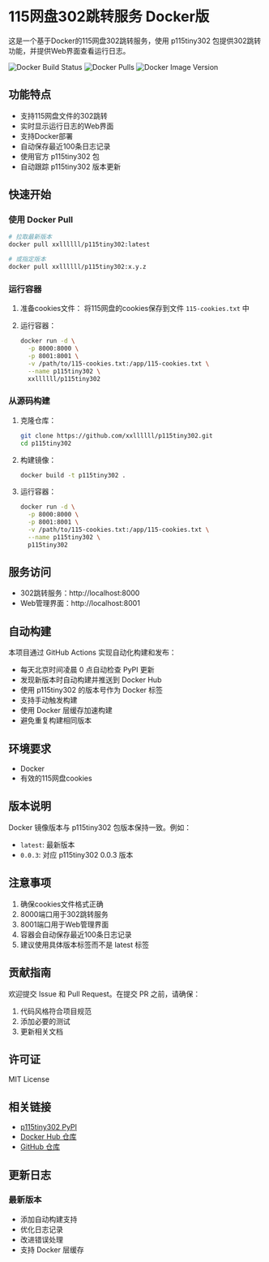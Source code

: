 # 115网盘302跳转服务 Docker版

这是一个基于Docker的115网盘302跳转服务，使用 p115tiny302 包提供302跳转功能，并提供Web界面查看运行日志。

![Docker Build Status](https://github.com/xxllllll/p115tiny302/actions/workflows/docker-build.yml/badge.svg)
![Docker Pulls](https://img.shields.io/docker/pulls/xxllllll/p115tiny302)
![Docker Image Version](https://img.shields.io/docker/v/xxllllll/p115tiny302/latest)

## 功能特点

- 支持115网盘文件的302跳转
- 实时显示运行日志的Web界面
- 支持Docker部署
- 自动保存最近100条日志记录
- 使用官方 p115tiny302 包
- 自动跟踪 p115tiny302 版本更新

## 快速开始

### 使用 Docker Pull

```bash
# 拉取最新版本
docker pull xxllllll/p115tiny302:latest

# 或指定版本
docker pull xxllllll/p115tiny302:x.y.z
```

### 运行容器

1. 准备cookies文件：
   将115网盘的cookies保存到文件 `115-cookies.txt` 中

2. 运行容器：
   ```bash
   docker run -d \
     -p 8000:8000 \
     -p 8001:8001 \
     -v /path/to/115-cookies.txt:/app/115-cookies.txt \
     --name p115tiny302 \
     xxllllll/p115tiny302
   ```

### 从源码构建

1. 克隆仓库：
   ```bash
   git clone https://github.com/xxllllll/p115tiny302.git
   cd p115tiny302
   ```

2. 构建镜像：
   ```bash
   docker build -t p115tiny302 .
   ```

3. 运行容器：
   ```bash
   docker run -d \
     -p 8000:8000 \
     -p 8001:8001 \
     -v /path/to/115-cookies.txt:/app/115-cookies.txt \
     --name p115tiny302 \
     p115tiny302
   ```

## 服务访问

- 302跳转服务：http://localhost:8000
- Web管理界面：http://localhost:8001

## 自动构建

本项目通过 GitHub Actions 实现自动化构建和发布：

- 每天北京时间凌晨 0 点自动检查 PyPI 更新
- 发现新版本时自动构建并推送到 Docker Hub
- 使用 p115tiny302 的版本号作为 Docker 标签
- 支持手动触发构建
- 使用 Docker 层缓存加速构建
- 避免重复构建相同版本

## 环境要求

- Docker
- 有效的115网盘cookies

## 版本说明

Docker 镜像版本与 p115tiny302 包版本保持一致。例如：
- `latest`: 最新版本
- `0.0.3`: 对应 p115tiny302 0.0.3 版本

## 注意事项

1. 确保cookies文件格式正确
2. 8000端口用于302跳转服务
3. 8001端口用于Web管理界面
4. 容器会自动保存最近100条日志记录
5. 建议使用具体版本标签而不是 latest 标签

## 贡献指南

欢迎提交 Issue 和 Pull Request。在提交 PR 之前，请确保：

1. 代码风格符合项目规范
2. 添加必要的测试
3. 更新相关文档

## 许可证

MIT License

## 相关链接

- [p115tiny302 PyPI](https://pypi.org/project/p115tiny302/)
- [Docker Hub 仓库](https://hub.docker.com/r/xxllllll/p115tiny302)
- [GitHub 仓库](https://github.com/xxllllll/p115tiny302)

## 更新日志

### 最新版本
- 添加自动构建支持
- 优化日志记录
- 改进错误处理
- 支持 Docker 层缓存
